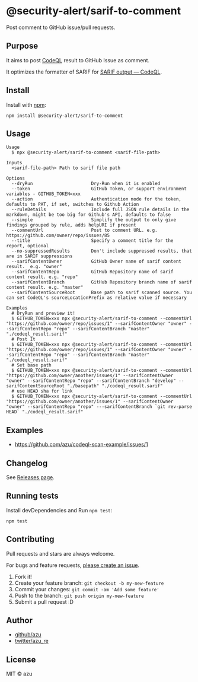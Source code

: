 # @security-alert/sarif-to-comment

Post comment to GitHub issue/pull requests.

## Purpose

It aims to post [CodeQL](https://securitylab.github.com/tools/codeql) result to GitHub Issue as comment.

It optimizes the formatter of SARIF for [SARIF output — CodeQL](https://help.semmle.com/codeql/codeql-cli/reference/sarif-overview.html).

## Install

Install with [npm](https://www.npmjs.com/):

    npm install @security-alert/sarif-to-comment

## Usage

    Usage
      $ npx @security-alert/sarif-to-comment <sarif-file-path>
 
    Inputs
      <sarif-file-path> Path to sarif file path
 
    Options
      --dryRun                      Dry-Run when it is enabled
      --token                       GitHub Token, or support environment variables - GITHUB_TOKEN=xxx
      --action                      Authentication mode for the token, defaults to PAT, if set, switches to Github Action
      --ruleDetails                 Include full JSON rule details in the markdown, might be too big for Github's API, defaults to false
      --simple                      Simplify the output to only give findings grouped by rule, adds helpURI if present
      --commentUrl                  Post to comment URL. e.g. https://github.com/owner/repo/issues/85
      --title                       Specify a comment title for the report, optional
      --no-suppressedResults        Don't include suppressed results, that are in SARIF suppressions
      --sarifContentOwner           GitHub Owner name of sarif content result.  e.g. "owner"
      --sarifContentRepo            GitHub Repository name of sarif content result. e.g. "repo"
      --sarifContentBranch          GitHub Repository branch name of sarif content result. e.g. "master"
      --sarifContentSourceRoot      Base path to sarif scanned source. You can set CodeQL's sourceLocationPrefix as relative value if necessary
    
    Examples
      # DryRun and preview it!
      $ GITHUB_TOKEN=xxx npx @security-alert/sarif-to-comment --commentUrl "https://github.com/owner/repo/issues/1" --sarifContentOwner "owner" --sarifContentRepo "repo" --sarifContentBranch "master" "./codeql_result.sarif"
      # Post It
      $ GITHUB_TOKEN=xxx npx @security-alert/sarif-to-comment --commentUrl "https://github.com/owner/repo/issues/1" --sarifContentOwner "owner" --sarifContentRepo "repo" --sarifContentBranch "master" "./codeql_result.sarif"
      # Set base path
      $ GITHUB_TOKEN=xxx npx @security-alert/sarif-to-comment --commentUrl "https://github.com/owner/another/issues/1" --sarifContentOwner "owner" --sarifContentRepo "repo" --sarifContentBranch "develop" --sarifContentSourceRoot "./basepath" "./codeql_result.sarif"
      # use HEAD sha for link
      $ GITHUB_TOKEN=xxx npx @security-alert/sarif-to-comment --commentUrl "https://github.com/owner/another/issues/1" --sarifContentOwner "owner" --sarifContentRepo "repo" ---sarifContentBranch `git rev-parse HEAD` "./codeql_result.sarif"

## Examples

- <https://github.com/azu/codeql-scan-example/issues/1>

## Changelog

See [Releases page](https://github.com/azu/security-alert/releases).

## Running tests

Install devDependencies and Run `npm test`:

    npm test

## Contributing

Pull requests and stars are always welcome.

For bugs and feature requests, [please create an issue](https://github.com/azu/security-alert/issues).

1. Fork it!
2. Create your feature branch: `git checkout -b my-new-feature`
3. Commit your changes: `git commit -am 'Add some feature'`
4. Push to the branch: `git push origin my-new-feature`
5. Submit a pull request :D

## Author

- [github/azu](https://github.com/azu)
- [twitter/azu_re](https://twitter.com/azu_re)

## License

MIT © azu
